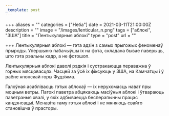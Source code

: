 ```yaml
---
_template: post
---
```





+++
aliases = ""
categories = ["Неба"]
date = 2021-03-11T21:00:00Z
description = ""
image = "/images/lenticular_n.png"
tags = ["аблокі", "ЗША"]
title = "Лентыкулярныя аблокі"
type = "post"
url = ""

+++
Лентыкулярныя аблокі — гэта адзін з самых прыгожых феноменаў прыроды. Упершыню пабачыўшы іх на фота, складана бывае паверыць, што гэта рэальны кадр, а не фотошоп.  
  
Лентыкулярныя аблокі даволі рэдкія і сустракаюцца пераважна ў горных мясцовасцях. Часцей за ўсё іх фіксуюць у ЗША, на Камчатцы і ў раёне японскай горы Фудзіяма.  
  
Галоўная асаблівасць гэтых аблокаў — іх нерухомасць нават пры моцным ветры. Патокі паветра абцякаюць масіўныя аблокі і ўтвараюць паветраныя хвалі, у якіх адбываецца бесперапынны працэс кандэнсацыі. Менавіта таму гэтыя аблокі і не мяняюць свайго становішча ў прасторы.

